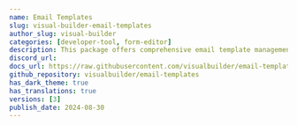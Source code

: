 ```yaml
---
name: Email Templates
slug: visual-builder-email-templates
author_slug: visual-builder
categories: [developer-tool, form-editor]
description: This package offers comprehensive email template management providing authorized editing, token replacement, multilingual support, mail class creation, and customizable theme options.
discord_url: 
docs_url: https://raw.githubusercontent.com/visualbuilder/email-templates/3.x/README.md
github_repository: visualbuilder/email-templates
has_dark_theme: true
has_translations: true
versions: [3]
publish_date: 2024-08-30
---
```

